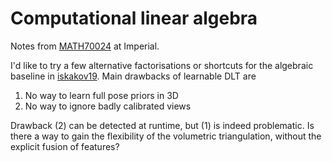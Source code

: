 # Computational linear algebra

Notes from [MATH70024] at Imperial.

[math70024]: https://github.com/comp-lin-alg/comp-lin-alg-course

I'd like to try a few alternative factorisations
or shortcuts for the algebraic baseline in [iskakov19].
Main drawbacks of learnable DLT are

1. No way to learn full pose priors in 3D
2. No way to ignore badly calibrated views

Drawback (2) can be detected at runtime,
but (1) is indeed problematic.
Is there a way to gain the flexibility
of the volumetric triangulation,
without the explicit fusion of features?

[iskakov19]: https://arxiv.org/pdf/1905.05754

